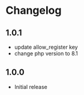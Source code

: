 # Changelog

## 1.0.1
- update allow_register key
- change php version to 8.1


## 1.0.0
-   Initial release
